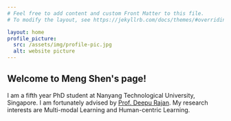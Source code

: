 ```yaml
---
# Feel free to add content and custom Front Matter to this file.
# To modify the layout, see https://jekyllrb.com/docs/themes/#overriding-theme-defaults

layout: home
profile_picture:
  src: /assets/img/profile-pic.jpg
  alt: website picture
---
```


## Welcome to Meng Shen's page!

I am a fifth year PhD student at Nanyang Technological University, Singapore. I am fortunately advised by [Prof. Deepu Rajan](https://www3.ntu.edu.sg/home/ASDRajan/). My research interests are Multi-modal Learning and Human-centric Learning. 


